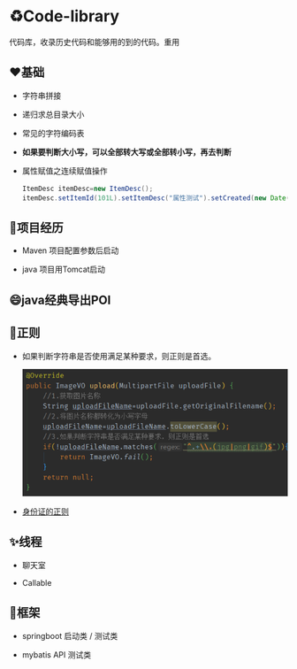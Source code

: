# :recycle:Code-library
代码库，收录历史代码和能够用的到的代码。重用

## :heart:基础

- 字符串拼接

- 递归求总目录大小

- 常见的字符编码表

- **如果要判断大小写，可以全部转大写或全部转小写，再去判断**

- 属性赋值之连续赋值操作

  ```java
  ItemDesc itemDesc=new ItemDesc();
  itemDesc.setItemId(101L).setItemDesc("属性测试").setCreated(new Date()).setUpdated(itemDesc.getCreated());
  
  ```

  

## :triangular_flag_on_post:项目经历

- Maven 项目配置参数后启动

- java 项目用Tomcat启动

## :smile:java经典导出POI 



## :boxing_glove:正则

- 如果判断字符串是否使用满足某种要求，则正则是首选。

  ![](./image/upload.png)

- [身份证的正则]()

## :sparkles:线程

- 聊天室

- Callable

## :red_circle:框架

- springboot 启动类 / 测试类

- mybatis API 测试类